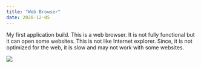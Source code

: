 ```yaml
---
title: "Web Browser"
date: 2020-12-05
---
```

My first application build. This is a web browser. It is not fully functional but it can open some websites. This is not like Internet explorer. Since, it is not optimized for the web, it is slow and may not work with some websites.

<img src="https://www.pixelmatortemplates.com/wp-content/uploads/2014/03/download-button-new.png">
<a href="https://onedrive.live.com/download?cid=9A68645C83753C3B&resid=9A68645C83753C3B%21890&authkey=AMDb_8-7RfAnBxw">
